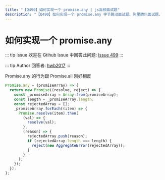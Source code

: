 ```yaml
---
title: "【Q490】如何实现一个 promise.any | js高频面试题"
description: "【Q490】如何实现一个 promise.any 字节跳动面试题、阿里腾讯面试题、美团小米面试题。"
---
```


# 如何实现一个 promise.any

::: tip Issue
欢迎在 Gtihub Issue 中回答此问题: [Issue 499](https://github.com/shfshanyue/Daily-Question/issues/499)
:::

::: tip Author
回答者: [hwb2017](https://github.com/hwb2017)
:::

Promise.any 的行为跟 Promise.all 刚好相反

```javascript
Promise.any = (promiseArray) => {
  return new Promise((resolve, reject) => {
    const _promiseArray = Array.from(promiseArray);
    const length = _promiseArray.length;
    const rejectedArray = [];
    _promiseArray.forEach((item) => {
      Promise.resolve(item).then(
        (val) => {
          resolve(val);
        },
        (reason) => {
          rejectedArray.push(reason);
          if (rejectedArray.length === length) {
            reject(new AggregateError(rejectedArray));
          }
        }
      );
    });
  });
};
```
